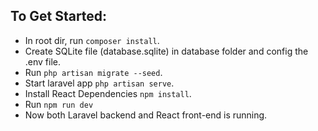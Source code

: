 ## To Get Started:
- In root dir, run `composer install`.
- Create SQLite file (database.sqlite) in database folder and config the .env file.
- Run `php artisan migrate --seed`.
- Start laravel app `php artisan serve`.
- Install React Dependencies `npm install`.
- Run `npm run dev`
- Now both Laravel backend and React front-end is running.
